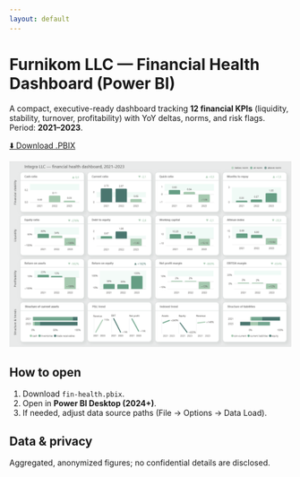 ```yaml
---
layout: default
---
```


# Furnikom LLC — Financial Health Dashboard (Power BI)

A compact, executive-ready dashboard tracking **12 financial KPIs** (liquidity, stability, turnover, profitability) with YoY deltas, norms, and risk flags. Period: **2021–2023**.

[⬇️ Download .PBIX](https://github.com/IrinaTok11/fin-health-pbi/raw/main/fin-health.pbix)

![Dashboard overview](cover.png)

## How to open
1. Download `fin-health.pbix`.
2. Open in **Power BI Desktop (2024+)**.
3. If needed, adjust data source paths (File → Options → Data Load).

## Data & privacy
Aggregated, anonymized figures; no confidential details are disclosed.
